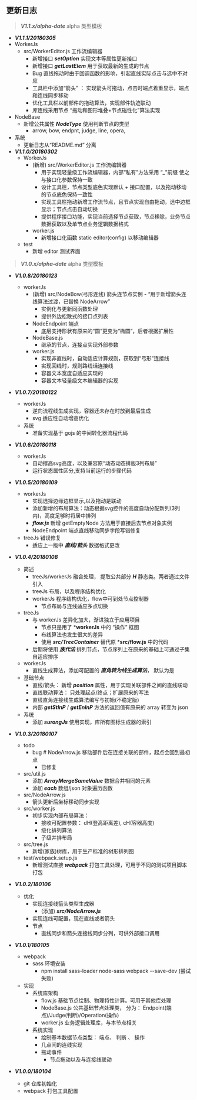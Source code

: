 ## 更新日志

> ***V1.1.x/alpha-date*** alpha 类型模板
- ***V1.1.1/20180305***
- WorkerJs
    - src/WorkerEditor.js 工作流编辑器
        - 新增接口 ***setOption*** 实现文本等属性更新接口
        - 新增接口 ***getLastElem*** 用于获取最新的生成的节点
        - Bug 直线拖动时由于回调函数的影响，引起直线实际点击与选中不对应
        - 工具栏中添加“箭头” ： 实现箭头可拖动，点击时端点着重显示，端点和连线同步移动
        - 优化工具栏以前部件的拖动算法，实现部件轨迹联动
        - 库连线采用节点 “拖动和图形堆叠+节点磁性化”算法实现
- NodeBase
    - 新增公共属性 ***NodeType*** 使用判断节点的类型
        - arrow, bow, endpnt, judge, line, opera,        
- 系统
    - 更新日志从“README.md” 分离
- ***V1.1.0/20180302***
    - WorkerJs
        - (新增) src/WorkerEditor.js 工作流编辑器
            - 用于实现轻量级工作流编辑器，内部“私有”方法采用 “_"前缀 使之与接口化参数保持一致
            - 设计工具栏，节点类型底色实现默认 + 接口配置，以及拖动移动的节点底色保持一致性
            - 实现工具栏拖动新增工作流节点，且节点实现自由拖动，选中边框显示；节点点击自动切换
            - 提供程序接口功能，实现当前选择节点获取，节点移除，业务节点数据获取以及单节点业务逻辑数据格式
        - worker.js
            - 新增接口化函数 static editor(config) 以移动编辑器
    - test
        - 新增 editor 测试界面

> ***V1.0.x/alpha-date*** alpha 类型模板
- ***V1.0.8/20180123***
    - workerJs
        - (新增) src/NodeBow(弓形连线) 箭头连节点实例 - “用于新增箭头连线算法过渡，已替换 NodeArrow”
            - 实例化与更新同函数处理
            - 提供外边松散式的接口点列表
        - NodeEndpoint 端点
            - 底层支持形状有原来的“圆”更变为“椭圆”，后者根据扩展性
        - NodeBase.js
            - 继承的节点，连接点实现外部参数
        - worker.js
            - 实现非直线时，自动适应计算规则，获取到“弓形”连接线
            - 实现回线时，规则路线话连接线
            - 容器文本宽度自适应实现的
            - 容器文本轻量级文本编辑器的实现
        
- ***V1.0.7/20180122***
    - workerJs
        - 逆向流程线生成实现，容器还未存在时放到最后生成
        - svg 适应性自动增高优化
    - 系统
        - 准备实现基于 gojs 的中间转化器流程代码

- ***V1.0.6/20180118***
    - workerJs
        - 自动撑高svg高度，以及兼容原“动态动态排版3列布局”
        - 运行状态属性区分,支持当前运行的步骤代码

- ***V1.0.5/20180109***
    - workerJs
        - 实现选择边缘边框显示,以及拖动是联动
        - 添加新增的布局算法：动态根据svg控件的高度自动分配新列(3列内)，高度足够时将居中排列
        - ***flow.js*** 新增 getEmptyNode 方法用于直接后去节点对象实例
        - NodeEndpoint 端点直线移动同步字段写错修复
    - treeJs 错误修复
        - 适应上一版中 ***直线/箭头*** 数据格式更改

- ***V1.0.4/20180108***
    - 简述
        - treeJs/workerJs 融合处理， 提取公共部分 ***H*** 静态类。两者通过文件引入
        - treeJs 布局，以及程序结构优化
        - workerJs 程序结构优化，flow中可到处节点控制器
            - 节点布局与连线适应多点切换
    - treeJs
        - 与 workerJs 差异化加大，渐进独立于应用项目
            - 节点只是用了 ***workerJs** 中的 “操作” 框图
            - 布线算法也发生很大的差异
            - 使用 ***src/TreeContainer*** 替代原 ***src/flow.js** 中的代码
        - 后期将使用 ***族代法*** 排列节点，节点序列上在原来的基础上可通过子集自适应排序
    - workerJs
        - 直线生成算法，添加可配置的 ***直角转为线生成算法***， 默认为是
    - 基础节点
        - 直线/箭头： 新增 ***position*** 属性，用于实现关联部件之间的直线联动
        - 直线联动算法： 只处理起点/终点；扩展原来的写法
        - 直线直角连接线生成算法编写与初始(不稳定版)
        - 内部 ***getStlnP*** / ***getEnlnP*** 方法的返回值有原来的 array 转变为 json
    - 系统
        - 添加 ***surongJs*** 使用实现，库所有图标生成器的索引

- ***V1.0.3/20180107***
    - todo
        - bug # NodeArrow.js 移动部件后在连接关联的部件，起点会回到最初点
            - 已修复 
    - src/util.js
        - 添加 ***ArrayMergeSameValue*** 数据合并相同的元素
        - 添加 ***each*** 数组/json 对象遍历函数
    - src/NodeArrow.js
        - 箭头更新后坐标移动同步实现
    - src/worker.js
        - 初步实现内部布局算法： 
            - 接收可配置参数： dH(登高距离差), cH(容器高度)
            - 级化排列算法
            - 子级并排布局
    - src/tree.js 
        - 新增(家族)树库，用于生产标准的树形排列图
    - test/webpack.setup.js
        - 新增测试直接 ***webpack*** 打包工具处理，可用于不同的测试项目脚本打包

- ***V1.0.2/180106***
    - 优化
        - 实现连接线箭头类型生成器
            - (添加) ***src/NodeArrow.js*** 
        - 实现连线可配置，现在直线或者箭头
        - 节点
            - 直线同步和箭头连接线同步分列，可供外部接口调用
- ***V1.0.1/180105***
    - webpack 
        - sass 环境安装
            - npm install sass-loader node-sass webpack --save-dev (尝试失败)
    - 实现
        - 系统库架构
            - flow.js 基础节点绘制、物理特性计算。可用于其他库处理
            - NodeBase.js 公共基础节点处理类， 分为： Endpoint(端点)/Judge(判断)/Operation(操作)
            - worker.js 业务逻辑处理库，与本节点相关
        - 系统实现
            - 绘制基本数据节点类型： 端点、 判断 、 操作
            - 几点间的连线实现
            - 拖动事件
                - 节点拖动以及与连接线联动
- ***V1.0.0/180104***
    - git 仓库初始化
    - webpack 打包工具配置